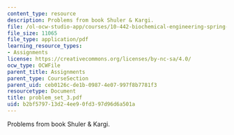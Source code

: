 ```yaml
---
content_type: resource
description: Problems from book Shuler & Kargi.
file: /ol-ocw-studio-app/courses/10-442-biochemical-engineering-spring-2005/b2bf579713d24ee90fd397d96d6a501a_problem_set_3.pdf
file_size: 11065
file_type: application/pdf
learning_resource_types:
- Assignments
license: https://creativecommons.org/licenses/by-nc-sa/4.0/
ocw_type: OCWFile
parent_title: Assignments
parent_type: CourseSection
parent_uid: ceb0126c-de1b-0987-4e07-997f8b7781f3
resourcetype: Document
title: problem_set_3.pdf
uid: b2bf5797-13d2-4ee9-0fd3-97d96d6a501a
---
```

Problems from book Shuler & Kargi.